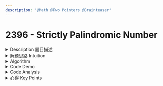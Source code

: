 ```yaml
---
description: '@Math @Two Pointers @Brainteaser'
---
```


# 2396 - Strictly Palindromic Number

<details>

<summary>Description 题目描述 </summary>

An integer `n` is **strictly palindromic** if, for **every** base `b` between `2` and `n - 2` (**inclusive**), the string representation of the integer `n` in base `b` is **palindromic**.

Given an integer `n`, return `true` _if_ `n` _is **strictly palindromic** and_ `false` _otherwise_.

A string is **palindromic** if it reads the same forward and backward.

</details>

<details>

<summary>解题思路 Intuition </summary>



</details>

<details>

<summary>Algorithm </summary>





</details>

<details>

<summary>Code Demo </summary>

```java
```

</details>

<details>

<summary>Code Analysis</summary>



</details>

<details>

<summary>心得 Key Points</summary>



</details>
